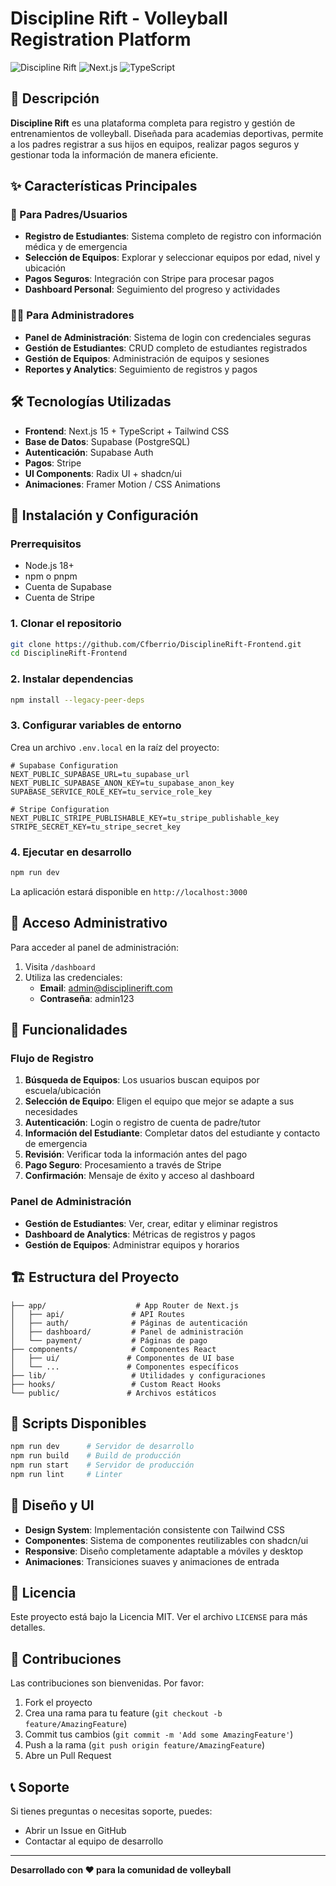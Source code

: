# Discipline Rift - Volleyball Registration Platform

![Discipline Rift](https://img.shields.io/badge/Status-Active-brightgreen) ![Next.js](https://img.shields.io/badge/Next.js-15.2.4-blue) ![TypeScript](https://img.shields.io/badge/TypeScript-5-blue)

## 🏐 Descripción

**Discipline Rift** es una plataforma completa para registro y gestión de entrenamientos de volleyball. Diseñada para academias deportivas, permite a los padres registrar a sus hijos en equipos, realizar pagos seguros y gestionar toda la información de manera eficiente.

## ✨ Características Principales

### 🎯 Para Padres/Usuarios
- **Registro de Estudiantes**: Sistema completo de registro con información médica y de emergencia
- **Selección de Equipos**: Explorar y seleccionar equipos por edad, nivel y ubicación
- **Pagos Seguros**: Integración con Stripe para procesar pagos
- **Dashboard Personal**: Seguimiento del progreso y actividades

### 👨‍💼 Para Administradores
- **Panel de Administración**: Sistema de login con credenciales seguras
- **Gestión de Estudiantes**: CRUD completo de estudiantes registrados
- **Gestión de Equipos**: Administración de equipos y sesiones
- **Reportes y Analytics**: Seguimiento de registros y pagos

## 🛠️ Tecnologías Utilizadas

- **Frontend**: Next.js 15 + TypeScript + Tailwind CSS
- **Base de Datos**: Supabase (PostgreSQL)
- **Autenticación**: Supabase Auth
- **Pagos**: Stripe
- **UI Components**: Radix UI + shadcn/ui
- **Animaciones**: Framer Motion / CSS Animations

## 🚀 Instalación y Configuración

### Prerrequisitos
- Node.js 18+ 
- npm o pnpm
- Cuenta de Supabase
- Cuenta de Stripe

### 1. Clonar el repositorio
```bash
git clone https://github.com/Cfberrio/DisciplineRift-Frontend.git
cd DisciplineRift-Frontend
```

### 2. Instalar dependencias
```bash
npm install --legacy-peer-deps
```

### 3. Configurar variables de entorno
Crea un archivo `.env.local` en la raíz del proyecto:

```env
# Supabase Configuration
NEXT_PUBLIC_SUPABASE_URL=tu_supabase_url
NEXT_PUBLIC_SUPABASE_ANON_KEY=tu_supabase_anon_key
SUPABASE_SERVICE_ROLE_KEY=tu_service_role_key

# Stripe Configuration
NEXT_PUBLIC_STRIPE_PUBLISHABLE_KEY=tu_stripe_publishable_key
STRIPE_SECRET_KEY=tu_stripe_secret_key
```

### 4. Ejecutar en desarrollo
```bash
npm run dev
```

La aplicación estará disponible en `http://localhost:3000`

## 🔐 Acceso Administrativo

Para acceder al panel de administración:

1. Visita `/dashboard`
2. Utiliza las credenciales:
   - **Email**: admin@disciplinerift.com
   - **Contraseña**: admin123

## 📱 Funcionalidades

### Flujo de Registro
1. **Búsqueda de Equipos**: Los usuarios buscan equipos por escuela/ubicación
2. **Selección de Equipo**: Eligen el equipo que mejor se adapte a sus necesidades
3. **Autenticación**: Login o registro de cuenta de padre/tutor
4. **Información del Estudiante**: Completar datos del estudiante y contacto de emergencia
5. **Revisión**: Verificar toda la información antes del pago
6. **Pago Seguro**: Procesamiento a través de Stripe
7. **Confirmación**: Mensaje de éxito y acceso al dashboard

### Panel de Administración
- **Gestión de Estudiantes**: Ver, crear, editar y eliminar registros
- **Dashboard de Analytics**: Métricas de registros y pagos
- **Gestión de Equipos**: Administrar equipos y horarios

## 🏗️ Estructura del Proyecto

```
├── app/                    # App Router de Next.js
│   ├── api/               # API Routes
│   ├── auth/              # Páginas de autenticación
│   ├── dashboard/         # Panel de administración
│   └── payment/           # Páginas de pago
├── components/            # Componentes React
│   ├── ui/               # Componentes de UI base
│   └── ...               # Componentes específicos
├── lib/                   # Utilidades y configuraciones
├── hooks/                 # Custom React Hooks
└── public/               # Archivos estáticos
```

## 🔧 Scripts Disponibles

```bash
npm run dev      # Servidor de desarrollo
npm run build    # Build de producción
npm run start    # Servidor de producción
npm run lint     # Linter
```

## 🎨 Diseño y UI

- **Design System**: Implementación consistente con Tailwind CSS
- **Componentes**: Sistema de componentes reutilizables con shadcn/ui
- **Responsive**: Diseño completamente adaptable a móviles y desktop
- **Animaciones**: Transiciones suaves y animaciones de entrada

## 📄 Licencia

Este proyecto está bajo la Licencia MIT. Ver el archivo `LICENSE` para más detalles.

## 👥 Contribuciones

Las contribuciones son bienvenidas. Por favor:

1. Fork el proyecto
2. Crea una rama para tu feature (`git checkout -b feature/AmazingFeature`)
3. Commit tus cambios (`git commit -m 'Add some AmazingFeature'`)
4. Push a la rama (`git push origin feature/AmazingFeature`)
5. Abre un Pull Request

## 📞 Soporte

Si tienes preguntas o necesitas soporte, puedes:
- Abrir un Issue en GitHub
- Contactar al equipo de desarrollo

---

**Desarrollado con ❤️ para la comunidad de volleyball** 